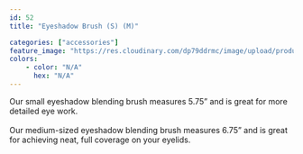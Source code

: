 ```yaml
---
id: 52
title: "Eyeshadow Brush (S) (M)"

categories: ["accessories"]
feature_image: "https://res.cloudinary.com/dp79ddrmc/image/upload/products/eyeshadowBrush.jpg"
colors:
    - color: "N/A"
      hex: "N/A"
---
```

Our small eyeshadow blending brush measures 5.75” and is great for more detailed eye work.
<br/><br/>
Our medium-sized eyeshadow blending brush measures 6.75” and is great for achieving neat, full coverage on your eyelids.
